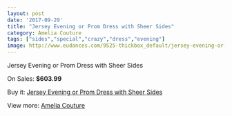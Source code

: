```yaml
---
layout: post
date: '2017-09-29'
title: "Jersey Evening or Prom Dress with Sheer Sides"
category: Amelia Couture
tags: ["sides","special","crazy","dress","evening"]
image: http://www.eudances.com/9525-thickbox_default/jersey-evening-or-prom-dress-with-sheer-sides.jpg
---
```

Jersey Evening or Prom Dress with Sheer Sides

On Sales: **$603.99**
<a href="https://www.eudances.com/en/amelia-couture/3157-jersey-evening-or-prom-dress-with-sheer-sides.html"><amp-img layout="responsive" width="600" height="600" src="//www.eudances.com/9525-thickbox_default/jersey-evening-or-prom-dress-with-sheer-sides.jpg" alt="Jersey Evening or Prom Dress with Sheer Sides 0" /></a>
<a href="https://www.eudances.com/en/amelia-couture/3157-jersey-evening-or-prom-dress-with-sheer-sides.html"><amp-img layout="responsive" width="600" height="600" src="//www.eudances.com/9529-thickbox_default/jersey-evening-or-prom-dress-with-sheer-sides.jpg" alt="Jersey Evening or Prom Dress with Sheer Sides 1" /></a>
<a href="https://www.eudances.com/en/amelia-couture/3157-jersey-evening-or-prom-dress-with-sheer-sides.html"><amp-img layout="responsive" width="600" height="600" src="//www.eudances.com/9528-thickbox_default/jersey-evening-or-prom-dress-with-sheer-sides.jpg" alt="Jersey Evening or Prom Dress with Sheer Sides 2" /></a>
<a href="https://www.eudances.com/en/amelia-couture/3157-jersey-evening-or-prom-dress-with-sheer-sides.html"><amp-img layout="responsive" width="600" height="600" src="//www.eudances.com/9527-thickbox_default/jersey-evening-or-prom-dress-with-sheer-sides.jpg" alt="Jersey Evening or Prom Dress with Sheer Sides 3" /></a>
<a href="https://www.eudances.com/en/amelia-couture/3157-jersey-evening-or-prom-dress-with-sheer-sides.html"><amp-img layout="responsive" width="600" height="600" src="//www.eudances.com/9526-thickbox_default/jersey-evening-or-prom-dress-with-sheer-sides.jpg" alt="Jersey Evening or Prom Dress with Sheer Sides 4" /></a>

Buy it: [Jersey Evening or Prom Dress with Sheer Sides](https://www.eudances.com/en/amelia-couture/3157-jersey-evening-or-prom-dress-with-sheer-sides.html "Jersey Evening or Prom Dress with Sheer Sides")

View more: [Amelia Couture](https://www.eudances.com/en/54-Amelia-Couture "Amelia Couture")